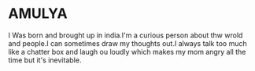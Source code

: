 # AMULYA
I Was born and brought up in india.I'm a curious person about thw wrold and people.I can sometimes draw my thoughts out.I always talk too much like a chatter box and laugh ou loudly which makes my mom angry all the time but it's inevitable. 